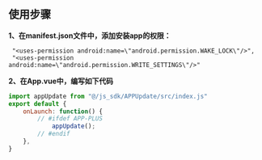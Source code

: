 ## 使用步骤



**1、在manifest.json文件中，添加安装app的权限：**

```
 "<uses-permission android:name=\"android.permission.WAKE_LOCK\"/>",
 "<uses-permission android:name=\"android.permission.WRITE_SETTINGS\"/>"
```





**2、在App.vue中，编写如下代码**

```js
import appUpdate from "@/js_sdk/APPUpdate/src/index.js"
export default {
	onLaunch: function() {
		// #ifdef APP-PLUS
			appUpdate();
		// #endif
	},
}
```

